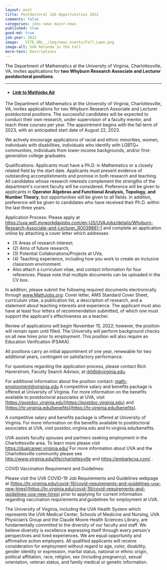 ```yaml
---
layout: post
title: Postdoctoral Job Opportunities 2022
comments: false
categories: jobs news major-news
published: true
good-md: true
job-year: 2022
image: __SITE_URL__/img/news_events/Fall_Lawn.png
image-alt: UVA Rotunda in the Fall
more-text: Descriptions
---
```


The Department of Mathematics at the University of Virginia, Charlottesville, VA, invites applications for <b>two Whyburn Research Associate and Lecturer postdoctoral positions</b>.

<!--more-->

---

- #### [Link to Mathjobs Ad](https://www.mathjobs.org/jobs/UVa/WRAL2023)

The Department of Mathematics at the University of Virginia, Charlottesville, VA, invites applications for two Whyburn Research Associate and Lecturer postdoctoral positions. The successful candidates will be expected to conduct their own research, under supervision of a faculty mentor, and teach three courses per year. The appointment begins with the fall term of 2023, with an anticipated start date of August 22, 2023.
<p/>


We actively encourage applications of racial and ethnic minorities, women, individuals with disabilities, individuals who identify with LGBTQ+ communities, individuals from lower-income backgrounds, and/or first-generation college graduates.
<p/>


Qualifications: Applicants must have a Ph.D. in Mathematics or a closely related field by the start date. Applicants must present evidence of outstanding accomplishments and promise in both research and teaching. All candidates whose research interests complement the strengths of the department's current faculty will be considered. Preference will be given to applicants in <b>Operator Algebras and Functional Analysis, Topology, and Number Theory</b>, but opportunities will be given to all fields. In addition, preference will be given to candidates who have received their Ph.D. within the last three years.
<p/>


Application Process: Please apply at 
<a href="https://uva.wd1.myworkdayjobs.com/en-US/UVAJobs/details/Whyburn-Research-Associate-and-Lecturer_R0039861-1">https://uva.wd1.myworkdayjobs.com/en-US/UVAJobs/details/Whyburn-Research-Associate-and-Lecturer_R0039861-1</a>
and complete an application online by attaching a cover letter which addresses
<ul>
<li>(1) Areas of research interest;</li>
<li>(2) Aims of future research;</li>
<li>(3) Potential Collaborations/Projects at UVa;</li>
<li>(4) Teaching experience, including how you work to create an inclusive classroom environment.</li>
<li>Also attach a curriculum vitae, and contact information for four references. 
Please note that multiple documents can be uploaded in the CV box.</li>
</ul>
<p/>


In addition, please submit the following required documents electronically through www.MathJobs.org: Cover letter, AMS Standard Cover Sheet, curriculum vitae, a publication list, a description of research, and a statement about teaching interests and experience. The applicant must also have at least four letters of recommendation submitted, of which one must support the applicant's effectiveness as a teacher.
<p/>


Review of applications will begin November 15, 2022; however, the position will remain open until filled. The University will perform background checks on all new hires prior to employment. This position will also require an Education Verification (FSAKA).
<p/>


All positions carry an initial appointment of one year, renewable for two additional years, contingent on satisfactory performance.
<p/>


For questions regarding the application process, please contact Rich Haverstrom, Faculty Search Advisor, at rkh6j@virginia.edu.
<p/>


For additional information about the position contact: math-employment@virginia.edu A competitive salary and benefits package is offered at University of Virginia. For more information on the benefits available to postdoctoral associates at UVA, visit [https://postdoc.virginia.edu](https://postdoc.virginia.edu) and [https://hr.virginia.edu/benefits](https://hr.virginia.edu/benefits).
<p/>


A competitive salary and benefits package is offered at University of Virginia. For more information on the benefits available to postdoctoral associates at UVA, visit postdoc.virginia.edu and hr.virginia.edu/benefits.
<p/>


UVA assists faculty spouses and partners seeking employment in the Charlottesville area. To learn more please visit 
<a href="https://dualcareer.virginia.edu/">https://dualcareer.virginia.edu/</a>
    For more information about UVA and the Charlottesville community please see 
<a href="http://www.virginia.edu/life/charlottesville">http://www.virginia.edu/life/charlottesville</a>
    and 
<a href="https://embarkcva.com/">https://embarkcva.com/</a>
.
<p/>


COVID Vaccination Requirement and Guidelines:

Please visit the UVA COVID-19 Job Requirements and Guidelines webpage at [https://hr.virginia.edu/covid-19/covid-requirements-and-guidelines-uva-new-hires](https://hr.virginia.edu/covid-19/covid-requirements-and-guidelines-uva-new-hires) prior to applying for current information regarding vaccination requirements and guidelines for employment at UVA.
<p/>


The University of Virginia, including the UVA Health System which represents the UVA Medical Center, Schools of Medicine and Nursing, UVA Physician’s Group and the Claude Moore Health Sciences Library, are fundamentally committed to the diversity of our faculty and staff. We believe diversity is excellence expressing itself through every person's perspectives and lived experiences. We are equal opportunity and affirmative action employers. All qualified applicants will receive consideration for employment without regard to age, color, disability, gender identity or expression, marital status, national or ethnic origin, political affiliation, race, religion, sex (including pregnancy), sexual orientation, veteran status, and family medical or genetic information.
